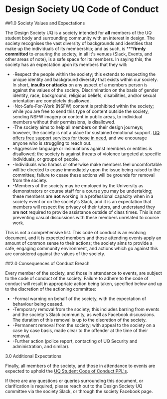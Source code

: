 # Design Society UQ Code of Conduct

##1.0 Society Values and Expectations

The Design Society UQ is a society intended for **all** members of the UQ student body and surrounding community with an interest in design. The society recognises the vast diversity of backgrounds and identities that make up the individuals of its membership; and as such, is *****firmly committed** to ensuring the society, in all it's venues (Slack, Events, and other areas of note), is a safe space for its members. In saying this, the society has an expectation upon its members that they will:

- -Respect the people within the society; this extends to respecting the unique identity and background diversity that exists within our society. In short, **insults or attacks** on any aspect of a members person is against the values of the society. Discrimination on the basis of gender identity, race, background, religious beliefs, disabilities, and/or sexual orientation are completely disallowed.
- -Not-Safe-For-Work (NSFW) content is prohibited within the society; while you are free to send this type of content outside the society, sending NSFW imagery or content in public areas, to individual members without their permissions, is disallowed.
- -The society aims to help all members on their design journeys; however, the society is not a place for sustained emotional support. [UQ offers free support services for those in need](https://www.uq.edu.au/student-services/counselling-services), and we encourage anyone who is struggling to reach out.
- -Aggressive language or insinuations against members or entities is disallowed; the society is against threats of violence targeted at specific individuals, or groups of people.
- -Individuals who harass or otherwise make members feel uncomfortable will be directed to cease immediately upon the issue being raised to the committee; failure to cease these actions will be grounds for removal from the society.
- -Members of the society may be employed by the University as demonstrators or course staff for a course you may be undertaking; these members are **not** working in a professional capacity when in a society event or on the society&#39;s Slack, and it is an expectation that members will respect the privacy of their tutors, and understand they are **not** required to provide assistance outside of class times. This is not preventing casual discussions with these members unrelated to course work.

This is not a comprehensive list. This code of conduct is an evolving document, and it is expected members and those attending events apply an amount of common sense to their actions; the society aims to provide a safe, engaging community environment, and actions which go against this are considered against the values of the society.

##2.0 Consequences of Conduct Breach

Every member of the society, and those in attendance to events, are subject to the code of conduct of the society. Failure to adhere to the code of conduct will result in appropriate action being taken, specified below and up to the discretion of the actioning committee:

- -Formal warning on behalf of the society, with the expectation of behaviour being ceased.
- -Temporary removal from the society; this includes barring from events and the society&#39;s Slack community, as well as Facebook discussions. The duration of this removal is up to the discretion of the society.
- -Permanent removal from the society; with appeal to the society on a case by case basis, made clear to the offender at the time of their removal.
- -Further action (police report, contacting of UQ Security and administration, and similar).

3.0 Additional Expectations

Finally, all members of the society, and those in attendance to events are expected to uphold the [UQ Student Code of Conduct PPL's](https://ppl.app.uq.edu.au/content/3.60.04-student-integrity-and-misconduct).

If there are any questions or queries surrounding this document, or clarification is required, please reach out to the Design Society UQ committee via the society Slack, or through the society Facebook page.
